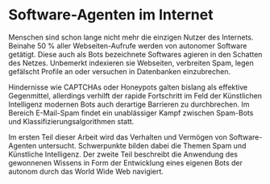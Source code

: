 # Software-Agenten im Internet

Menschen sind schon lange nicht mehr die einzigen Nutzer des Internets. Beinahe 50 % aller Webseiten-Aufrufe werden von autonomer Software getätigt. Diese auch als Bots bezeichnete Softwares agieren in den Schatten des Netzes. Unbemerkt indexieren sie Webseiten, verbreiten Spam, legen gefälscht Profile an oder versuchen in Datenbanken einzubrechen.

Hindernisse wie CAPTCHAs oder Honeypots galten bislang als effektive Gegenmittel, allerdings verhilft der rapide Fortschritt im Feld der Künstlichen Intelligenz modernen Bots auch derartige Barrieren zu durchbrechen. Im Bereich E-Mail-Spam findet ein unablässiger Kampf zwischen Spam-Bots und Klassifizierungsalgorithmen statt.

Im ersten Teil dieser Arbeit wird das Verhalten und Vermögen von Software-Agenten untersucht. Schwerpunkte bilden dabei die Themen Spam und Künstliche Intelligenz. Der zweite Teil beschreibt die Anwendung des gewonnenen Wissens in Form der Entwicklung eines eigenen Bots der autonom durch das World Wide Web navigiert.